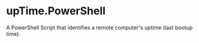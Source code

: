 # upTime.PowerShell
A PowerShell Script that identifies a remote computer's uptime (last bootup time).
